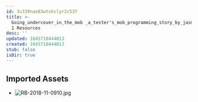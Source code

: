 ```yaml
---
id: 3v339nae83wtskclyr2c53f
title: >-
  Going_undercover_in_the_mob _a_tester's_mob_programming_story_by_jasmin_smith
  1 Resources
desc: ''
updated: 1645718444013
created: 1645718444013
stub: false
isDir: true
---
```

## Imported Assets
- ![RB-2018-11-0910.jpg](/assets/rb-2018-11-0910-hvnm6qhj5w29.jpg)
